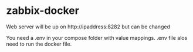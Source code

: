 # zabbix-docker
Web server will be up on http://ipaddress:8282 but can be changed

You need a .env in your compose folder with value mappings.
.env file alos need to run the docker file.

